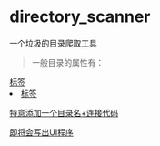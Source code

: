 # directory_scanner
一个垃圾的目录爬取工具

> 一般目录的属性有：

  <div><a href>标签
  
  <li><a href>标签
 
特意添加一个目录名+连接代码

即将会写出UI程序
  
 
